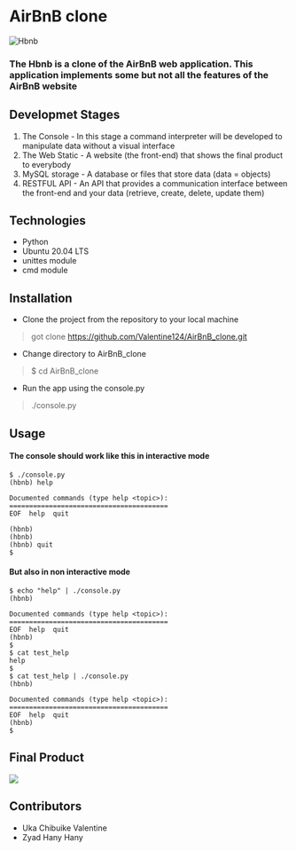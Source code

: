 # AirBnB clone

![Hbnb](https://s3.amazonaws.com/alx-intranet.hbtn.io/uploads/medias/2018/6/65f4a1dd9c51265f49d0.png?X-Amz-Algorithm=AWS4-HMAC-SHA256&X-Amz-Credential=AKIARDDGGGOUSBVO6H7D%2F20231205%2Fus-east-1%2Fs3%2Faws4_request&X-Amz-Date=20231205T214926Z&X-Amz-Expires=86400&X-Amz-SignedHeaders=host&X-Amz-Signature=ba160e98823fec848676dafe0f4d81f400aac3c0a6b9087fc022def26c73befb)

### The Hbnb is a clone of the AirBnB web application. This application implements some but not all the features of the AirBnB website

## Developmet Stages
1. The Console
        - In this stage a command interpreter will be developed to manipulate data without a visual interface
2. The Web Static
        - A website (the front-end) that shows the final product to everybody
3. MySQL storage
        - A database or files that store data (data = objects)
4. RESTFUL API
        - An API that provides a communication interface between the front-end and your data (retrieve, create, delete, update them)

## Technologies
- Python
- Ubuntu 20.04 LTS
- unittes module
- cmd module

## Installation
- Clone the project from the repository to your local machine
> got clone https://github.com/Valentine124/AirBnB_clone.git
- Change directory to AirBnB_clone
> $ cd AirBnB_clone
- Run the app using the console.py
> ./console.py

## Usage
#### The console should work like this in interactive mode
```
$ ./console.py
(hbnb) help

Documented commands (type help <topic>):
========================================
EOF  help  quit

(hbnb)
(hbnb)
(hbnb) quit
$
```
#### But also in non interactive mode
```
$ echo "help" | ./console.py
(hbnb)

Documented commands (type help <topic>):
========================================
EOF  help  quit
(hbnb)
$
$ cat test_help
help
$
$ cat test_help | ./console.py
(hbnb)

Documented commands (type help <topic>):
========================================
EOF  help  quit
(hbnb)
$
```

## Final Product
<img src="https://s3.amazonaws.com/alx-intranet.hbtn.io/uploads/medias/2020/9/fe2e3e7701dec72ce612472dab9bb55fe0e9f6d4.png?X-Amz-Algorithm=AWS4-HMAC-SHA256&X-Amz-Credential=AKIARDDGGGOUSBVO6H7D%2F20231206%2Fus-east-1%2Fs3%2Faws4_request&X-Amz-Date=20231206T052759Z&X-Amz-Expires=86400&X-Amz-SignedHeaders=host&X-Amz-Signature=fbacb526792473e1e3e883e91997b857d9467acb7a1196a92b58980464b63adc">

## Contributors
- Uka Chibuike Valentine
- Zyad Hany Hany
